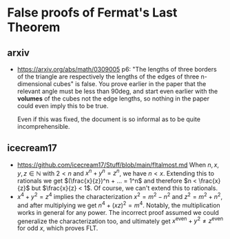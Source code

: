 # False proofs of Fermat's Last Theorem

## arxiv

+ https://arxiv.org/abs/math/0309005
  p6: "The lengths of three borders of the triangle are respectively the lengths of the edges of three n-dimensional cubes"
  is false. You prove earlier in the paper that the relevant angle must be less than 90deg, and start even earlier with the
  **volumes** of the cubes not the edge lengths, so nothing in the paper could even imply this to be true.

  Even if this was fixed, the document is so informal as to be quite incomprehensible.

## icecream17

+ https://github.com/icecream17/Stuff/blob/main/fltalmost.md
  When $n, x, y, z \in \mathbb{N}$ with $2 < n$ and $x^n + y^n = z^n$, we have $n < x$. Extending this to rationals we get $(\frac{x}{z})^n + ... = 1^n$
  and therefore $n < \frac{x}{z}$ but $\frac{x}{z} < 1$. Of course, we can't extend this to rationals.
+ $x^4 + y^2 = z^4$ implies the characterization $x^2 = m^2 - n^2$ and $z^2 = m^2 + n^2$, and after multiplying we get
  $n^4 + (xz)^2 = m^4$. Notably, the multiplication works in general for any power. The incorrect proof assumed we could
  generalize the characterization too, and ultimately get $x^\text{even} + y^2 \ne z^\text{even}$ for odd $x$, which proves FLT. 
